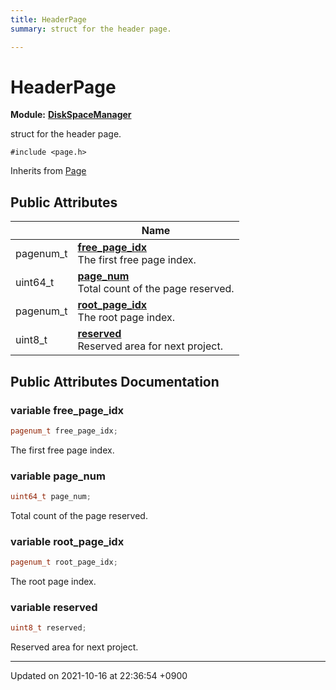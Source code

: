 ```yaml
---
title: HeaderPage
summary: struct for the header page. 

---
```


# HeaderPage

**Module:** **[DiskSpaceManager](/Modules/group__DiskSpaceManager)**



struct for the header page. 


`#include <page.h>`

Inherits from [Page](/Classes/structPage)

## Public Attributes

|                | Name           |
| -------------- | -------------- |
| pagenum_t | **[free_page_idx](/Classes/structHeaderPage#variable-free-page-idx)** <br>The first free page index.  |
| uint64_t | **[page_num](/Classes/structHeaderPage#variable-page-num)** <br>Total count of the page reserved.  |
| pagenum_t | **[root_page_idx](/Classes/structHeaderPage#variable-root-page-idx)** <br>The root page index.  |
| uint8_t | **[reserved](/Classes/structHeaderPage#variable-reserved)** <br>Reserved area for next project.  |

## Public Attributes Documentation

### variable free_page_idx

```cpp
pagenum_t free_page_idx;
```

The first free page index. 

### variable page_num

```cpp
uint64_t page_num;
```

Total count of the page reserved. 

### variable root_page_idx

```cpp
pagenum_t root_page_idx;
```

The root page index. 

### variable reserved

```cpp
uint8_t reserved;
```

Reserved area for next project. 

-------------------------------

Updated on 2021-10-16 at 22:36:54 +0900
